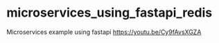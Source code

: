 # microservices_using_fastapi_redis
Microservices example using fastapi https://youtu.be/Cy9fAvsXGZA
